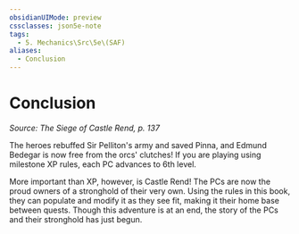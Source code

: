 ```yaml
---
obsidianUIMode: preview
cssclasses: json5e-note
tags:
  - 5. Mechanics\Src\5e\(SAF)
aliases:
  - Conclusion
---
```

# Conclusion
*Source: The Siege of Castle Rend, p. 137* 

The heroes rebuffed Sir Pelliton's army and saved Pinna, and Edmund Bedegar is now free from the orcs' clutches! If you are playing using milestone XP rules, each PC advances to 6th level.

More important than XP, however, is Castle Rend! The PCs are now the proud owners of a stronghold of their very own. Using the rules in this book, they can populate and modify it as they see fit, making it their home base between quests. Though this adventure is at an end, the story of the PCs and their stronghold has just begun.
